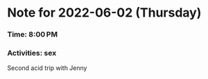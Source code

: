 # Note for 2022-06-02 (Thursday)
### Time: 8:00 PM
### Activities: sex

Second acid trip with Jenny
